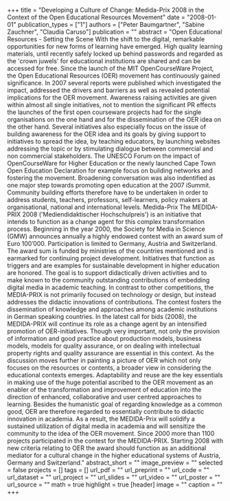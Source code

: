 +++
title = "Developing a Culture of Change: Medida-Prix 2008 in the Context of the Open Educational Resources Movement"
date = "2008-01-01"
publication_types = ["1"]
authors = ["Peter Baumgartner", "Sabine Zauchner", "Claudia Caruso"]
publication = ""
abstract = "Open Educational Resources - Setting the Scene With the shift to the digital, remarkable opportunities for new forms of learning have emerged. High quality learning materials, until recently safely locked up behind passwords and regarded as the 'crown juwels' for educational institutions are shared and can be accessed for free. Since the launch of the MIT OpenCourseWare Project, the Open Educational Resources (OER) movement has continuously gained significance. In 2007 several reports were published which investigated the impact, addressed the drivers and barriers as well as revealed potential implications for the OER movement. Awareness raising activities are given within almost all single initiatives, not to mention the significant PR effects the launches of the first open courseware projects had for the single organisations on the one hand and for the dissemination of the OER idea on the other hand. Several initiatives also especially focus on the issue of building awareness for the OER idea and its goals by giving support to initiatives to spread the idea, by teaching educators, by launching websites addressing the topic or by stimulating dialogue between commercial and non commercial stakeholders. The UNESCO Forum on the impact of OpenCourseWare for Higher Education or the newly launched Cape Town Open Education Declaration for example focus on building networks and fostering the movement. Broadening conversation was also indentified as one major step towards promoting open education at the 2007 iSummit. Community building efforts therefore have to be undertaken in order to address students, teachers, professors, self-learners, policy makers at organisational, national and international levels. Medida-Prix The MEDIDA-PRIX 2008 ('Mediendidaktischer Hochschulpreis') is an initiative that intends to function as a change agent for this complex transformation process. Beginning in the year 2000, the Society for Media in Science (GMW) announces annually a highly endowed contest with an award sum of Euro 100’000. Participation is limited to Germany, Austria and Switzerland. The award sum is funded by ministries of the countries mentioned and is earmarked for continuing project development. Initiatives that function as triggers and are examples for sustainable development in higher education are honored. The goal is to support didactically driven activities and to make known to the community outstanding contributions of embedding digital media in academic teaching. In contrast to other competitions, the MEDIA-PRIX is not primarily focused on technology or design, but instead addresses the didactic innovations of contributions. The contest fosters the dissemination of knowledge and approaches among academic institutions in German speaking countries. In the latest call for bids (2008), the MEDIDA-PRIX will continue its role as a change agent by an intensified promotion of OER-initiatives. Though very important, not only the provision of information and good practice about production models, business models, models for quality assurance, or on dealing with intellectual property rights and quality assurance are essential in this context. As the discussion moves further in painting a picture of OER which not only focuses on the resources or contents, a broader view in considering the educational contexts emerges. Adaptability and reuse are the key essentials in making use of the huge potential ascribed to the OER movement as an enabler of the transformation and improvement of education into the direction of enhanced, collaborative and user centred approaches to learning. Besides the humanistic goal of regarding knowledge as a common good, OER are therefore regarded to essentially contribute to didactic innovation in academia. As a result, the MEDIDA-Prix will solidify a sustained utilization of digital media in academia and will sensitize the community to the idea of the OER movement. Since 2000 more than 1100 projects participated in the contest for the MEDIDA-PRIX. Starting 2008 with new criteria relating to OER the award should function as an additional mediator for a cultural change in the higher educational systems of Austria, Germany and Switzerland."
abstract_short = ""
image_preview = ""
selected = false
projects = []
tags = []
url_pdf = ""
url_preprint = ""
url_code = ""
url_dataset = ""
url_project = ""
url_slides = ""
url_video = ""
url_poster = ""
url_source = ""
math = true
highlight = true
[header]
image = ""
caption = ""
+++
